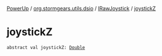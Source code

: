 [PowerUp](../../index.md) / [org.stormgears.utils.dsio](../index.md) / [IRawJoystick](index.md) / [joystickZ](./joystick-z.md)

# joystickZ

`abstract val joystickZ: `[`Double`](https://kotlinlang.org/api/latest/jvm/stdlib/kotlin/-double/index.html)